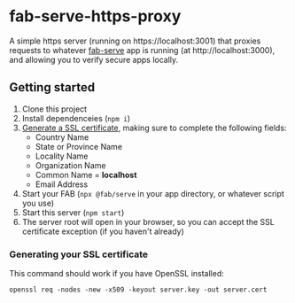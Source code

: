 # fab-serve-https-proxy

A simple https server (running on https://localhost:3001) that proxies requests to whatever [fab-serve](https://github.com/fab-spec/fab/tree/master/packages/fab-serve) app is running (at http://localhost:3000), and allowing you to verify secure apps locally.

## Getting started

1. Clone this project
2. Install dependenceies (`npm i`)
3. [Generate a SSL certificate](#generating-your-ssl-certificate), making sure to complete the following fields:
   - Country Name
   - State or Province Name
   - Locality Name
   - Organization Name
   - Common Name = **localhost**
   - Email Address
4. Start your FAB (`npx @fab/serve` in your app directory, or whatever script you use)
5. Start this server (`npm start`)
6. The server root will open in your browser, so you can accept the SSL certificate exception (if you haven't already)

### Generating your SSL certificate

This command should work if you have OpenSSL installed:

```
openssl req -nodes -new -x509 -keyout server.key -out server.cert
```

